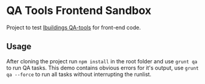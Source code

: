 QA Tools Frontend Sandbox
=========================

Project to test [Ibuildings QA-tools](https://github.com/ibuildingsnl/qa-tools) for front-end code.


Usage
-----
After cloning the project run `npm install` in the root folder and use `grunt qa` to run QA tasks.
This demo contains obvious errors for it's output, use `grunt qa --force` to run all tasks without interrupting the runlist.
